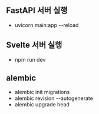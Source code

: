 ## FastAPI 서버 실행
* uvicorn main:app --reload

## Svelte 서버 실행
* npm run dev

## alembic
* alembic init migrations
* alembic revision --autogenerate
* alembic upgrade head